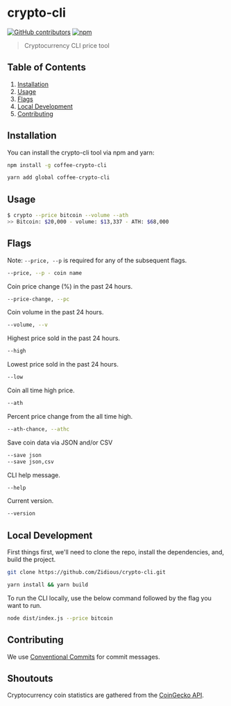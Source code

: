 # crypto-cli

[![GitHub contributors](https://img.shields.io/github/contributors/zidious/crypto-cli)](https://github.com/zidious/crypto-cli/graphs/contributors)
[![npm](https://img.shields.io/npm/dt/coffee-crypto-cli)](https://www.npmjs.com/package/coffee-crypto-cli)

> Cryptocurrency CLI price tool

## Table of Contents

1. [Installation](#installation)
2. [Usage](#usage)
3. [Flags](#flags)
4. [Local Development](#local-development)
5. [Contributing](#contributing)

## Installation

You can install the crypto-cli tool via npm and yarn:

```sh
npm install -g coffee-crypto-cli
```

```sh
yarn add global coffee-crypto-cli
```

## Usage

```sh
$ crypto --price bitcoin --volume --ath
>> Bitcoin: $20,000 - volume: $13,337 - ATH: $68,000
```

## Flags

Note: `--price, --p` is required for any of the subsequent flags.

```sh
--price, --p - coin name
```

Coin price change (%) in the past 24 hours.

```sh
--price-change, --pc
```

Coin volume in the past 24 hours.

```sh
--volume, --v
```

Highest price sold in the past 24 hours.

```sh
--high
```

Lowest price sold in the past 24 hours.

```sh
--low
```

Coin all time high price.

```sh
--ath
```

Percent price change from the all time high.

```sh
--ath-chance, --athc
```

Save coin data via JSON and/or CSV

```sh
--save json
--save json,csv
```

CLI help message.

```sh
--help
```

Current version.

```sh
--version
```

## Local Development

First things first, we'll need to clone the repo, install the dependencies, and, build the project.

```sh
git clone https://github.com/Zidious/crypto-cli.git
```

```sh
yarn install && yarn build
```

To run the CLI locally, use the below command followed by the flag you want to run.

```sh
node dist/index.js --price bitcoin
```

## Contributing

We use [Conventional Commits](https://www.conventionalcommits.org/en/v1.0.0/) for commit messages.

## Shoutouts

Cryptocurrency coin statistics are gathered from the [CoinGecko API](https://www.coingecko.com/en/api/documentation).
